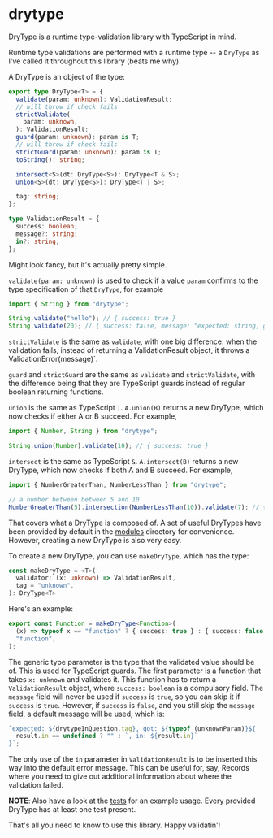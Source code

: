 # drytype

DryType is a runtime type-validation library with TypeScript in mind.

Runtime type validations are performed with a runtime type -- a `DryType` as
I've called it throughout this library (beats me why).

A DryType is an object of the type:

```typescript
export type DryType<T> = {
  validate(param: unknown): ValidationResult;
  // will throw if check fails
  strictValidate(
    param: unknown,
  ): ValidationResult;
  guard(param: unknown): param is T;
  // will throw if check fails
  strictGuard(param: unknown): param is T;
  toString(): string;

  intersect<S>(dt: DryType<S>): DryType<T & S>;
  union<S>(dt: DryType<S>): DryType<T | S>;

  tag: string;
};

type ValidationResult = {
  success: boolean;
  message?: string;
  in?: string;
};
```

Might look fancy, but it's actually pretty simple.

`validate(param: unknown)` is used to check if a value `param` confirms to the
type specification of that `DryType`, for example

```typescript
import { String } from "drytype";

String.validate("hello"); // { success: true }
String.validate(20); // { success: false, message: "expected: string, got: number" }
```

`strictValidate` is the same as `validate`, with one big difference: when the
validation fails, instead of returning a ValidationResult object, it throws a
ValidationError(message)`.

`guard` and `strictGuard` are the same as `validate` and `strictValidate`, with
the difference being that they are TypeScript guards instead of regular boolean
returning functions.

`union` is the same as TypeScript `|`. `A.union(B)` returns a new DryType, which
now checks if either A or B succeed. For example,

```typescript
import { Number, String } from "drytype";

String.union(Number).validate(10); // { success: true }
```

`intersect` is the same as TypeScript `&`. `A.intersect(B)` returns a new
DryType, which now checks if both A and B succeed. For example,

```typescript
import { NumberGreaterThan, NumberLessThan } from "drytype";

// a number between between 5 and 10
NumberGreaterThan(5).intersection(NumberLessThan(10)).validate(7); // { success: true }
```

That covers what a DryType is composed of. A set of useful DryTypes have been
provided by default in the
[modules](https://github.com/uditkarode/drytype/tree/master/modules) directory
for convenience. However, creating a new DryType is also very easy.

To create a new DryType, you can use `makeDryType`, which has the type:

```typescript
const makeDryType = <T>(
  validator: (x: unknown) => ValidationResult,
  tag = "unknown",
): DryType<T>
```

Here's an example:

```typescript
export const Function = makeDryType<Function>(
  (x) => typeof x == "function" ? { success: true } : { success: false },
  "function",
);
```

The generic type parameter is the type that the validated value should be of.
This is used for TypeScript guards. The first parameter is a function that takes
`x: unknown` and validates it. This function has to return a `ValidationResult`
object, where `success: boolean` is a compulsory field. The `message` field will
never be used if `success` is `true`, so you can skip it if `success` is `true`.
However, if `success` is `false`, and you still skip the `message` field, a
default message will be used, which is:

```typescript
`expected: ${drytypeInQuestion.tag}, got: ${typeof (unknownParam)}${
  result.in == undefined ? "" : `, in: ${result.in}`
}`;
```

The only use of the `in` parameter in `ValidationResult` is to be inserted this
way into the default error message. This can be useful for, say, Records where
you need to give out additional information about where the validation failed.

**NOTE**: Also have a look at the
[tests](https://github.com/uditkarode/drytype/tree/master/tests) for an example
usage. Every provided DryType has at least one test present.

That's all you need to know to use this library. Happy validatin'!
